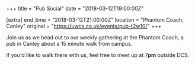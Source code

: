 +++
title = "Pub Social"
date = "2018-03-12T19:00:00Z"

[extra]
end_time = "2018-03-12T21:00:00Z"
location = "Phantom Coach, Canley"
original = "https://uwcs.co.uk/events/pub-t2w10/"
+++

Join us as we head out to our weekly gathering at the Phantom Coach, a pub in Canley about a 15 minute walk from campus.

  

If you'd like to walk there with us, feel free to meet up at 7**pm** outside DCS.

